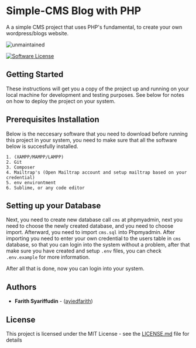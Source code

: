 Simple-CMS Blog with PHP
=======================

A a simple CMS project that uses PHP's fundamental, to create your own wordpress/blogs website. 

![unmaintained](http://img.shields.io/badge/status-unmaintained-red.png)

<p align="left">

<a href="LICENSE"><img src="https://img.shields.io/github/license/ayiedfarith/cms" alt="Software License"></img></a>
</p>


## Getting Started

These instructions will get you a copy of the project up and running on your local machine for development and testing purposes. See below for notes on how to deploy the project on your system.

## Prerequisites Installation

Below is the neccesary software that you need to download before running this project in your system, you need to make sure that all the software below  is succesfully installed.

```
1. (XAMPP/MAMPP/LAMPP)
2. Git
3. Composer
4. Mailtrap's (Open Mailtrap account and setup mailtrap based on your credential)
5. env environtment
6. Sublime, or any code editor
```
## Setting up your Database
Next, you need to create new database call `cms` at phpmyadmin, next you need to choose the newly created database, and you need to choose import. Afterward, you need to import `cms.sql` into Phpmyadmin. After importing you need to enter your own credential to the users table in `cms` database, so that you can login into the system without a problem, after that make sure you have created and setup `.env` files, you can check `.env.example` for more information. 

After all that is done, now you can login into your system.

## Authors

* **Farith Syariffudin** - ([ayiedfarith](https://github.com/ayiedfarith))

## License

This project is licensed under the MIT License - see the [LICENSE.md](https://github.com/ayiedfarith/cms/blob/main/LICENSE) file for details


